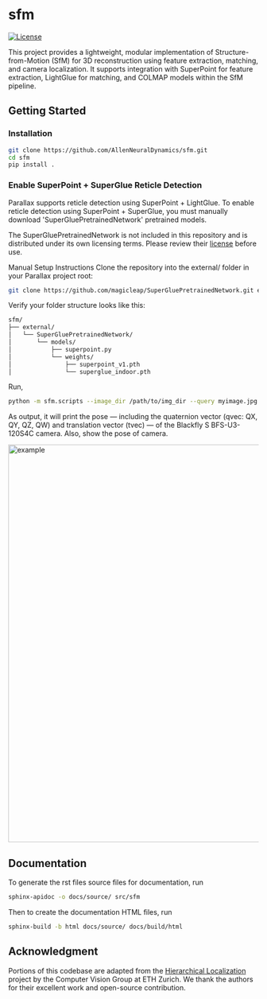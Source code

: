 # sfm
[![License](https://img.shields.io/badge/license-MIT-brightgreen)](LICENSE)

This project provides a lightweight, modular implementation of Structure-from-Motion (SfM) for 3D reconstruction using feature extraction, matching, and camera localization. It supports integration with SuperPoint for feature extraction, LightGlue for matching, and COLMAP models within the SfM pipeline.


##  Getting Started
### Installation
```bash
git clone https://github.com/AllenNeuralDynamics/sfm.git
cd sfm
pip install .
```

### Enable SuperPoint + SuperGlue Reticle Detection
Parallax supports reticle detection using SuperPoint + LightGlue.
To enable reticle detection using SuperPoint + SuperGlue, you must manually download 'SuperGluePretrainedNetwork' pretrained models.

The SuperGluePretrainedNetwork is not included in this repository and is distributed under its own licensing terms.
Please review their [license](https://github.com/magicleap/SuperGluePretrainedNetwork) before use.

Manual Setup Instructions
Clone the repository into the external/ folder in your Parallax project root:
```bash
git clone https://github.com/magicleap/SuperGluePretrainedNetwork.git external/SuperGluePretrainedNetwork
```
Verify your folder structure looks like this:
```bash
sfm/
├── external/
│   └── SuperGluePretrainedNetwork/
│       └── models/
│           ├── superpoint.py
│           └── weights/
│               ├── superpoint_v1.pth
│               └── superglue_indoor.pth
```

Run,

```bash
python -m sfm.scripts --image_dir /path/to/img_dir --query myimage.jpg --export_dir /path/to/export_dir
```
As output, it will print the pose — including the quaternion vector (qvec: QX, QY, QZ, QW) and translation vector (tvec) — of the Blackfly S BFS-U3-120S4C camera.
Also, show the pose of camera. 

<img width="800" alt="example" src="https://github.com/user-attachments/assets/f8de8ba7-3d1d-4983-bfbf-992ff3482741" />


## Documentation
To generate the rst files source files for documentation, run

```bash
sphinx-apidoc -o docs/source/ src/sfm
```
Then to create the documentation HTML files, run
```bash
sphinx-build -b html docs/source/ docs/build/html
```

## Acknowledgment
Portions of this codebase are adapted from the [Hierarchical Localization](https://github.com/cvg/Hierarchical-Localization) project by the Computer Vision Group at ETH Zurich. We thank the authors for their excellent work and open-source contribution.


